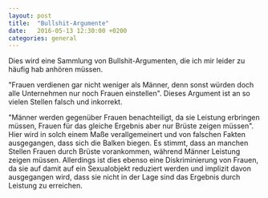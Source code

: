 ```yaml
---
layout: post
title:  "Bullshit-Argumente"
date:   2016-05-13 12:30:00 +0200
categories: general
---
```


Dies wird eine Sammlung von Bullshit-Argumenten, die ich mir leider zu häufig
hab anhören müssen.

"Frauen verdienen gar nicht weniger als Männer, denn sonst würden doch alle
Unternehmen nur noch Frauen einstellen". Dieses Argument ist an so vielen
Stellen falsch und inkorrekt.

"Männer werden gegenüber Frauen benachteiligt, da sie Leistung erbringen müssen,
Frauen für das gleiche Ergebnis aber nur Brüste zeigen müssen". Hier wird in solch
einem Maße verallgemeinert und von falschen Fakten ausgegangen, dass sich die
Balken biegen. Es stimmt, dass an manchen Stellen Frauen durch Brüste vorankommen,
während Männer Leistung zeigen müssen. Allerdings ist dies ebenso eine Diskriminierung
von Frauen, da sie auf damit auf ein Sexualobjekt reduziert werden und implizit
davon ausgegangen wird, dass sie nicht in der Lage sind das Ergebnis durch
Leistung zu erreichen.
